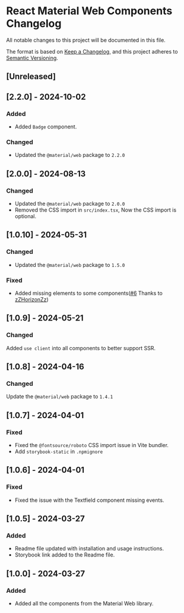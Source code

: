 # React Material Web Components Changelog

All notable changes to this project will be documented in this file.

The format is based on [Keep a Changelog](https://keepachangelog.com/en/1.0.0/),
and this project adheres to [Semantic Versioning](https://semver.org/spec/v2.0.0.html).

## [Unreleased]

## [2.2.0] - 2024-10-02

### Added
- Added `Badge` component.

### Changed
- Updated the `@material/web` package to `2.2.0`

## [2.0.0] - 2024-08-13

### Changed
- Updated the `@material/web` package to `2.0.0`
- Removed the CSS import in `src/index.tsx`, Now the CSS import is optional.

## [1.0.10] - 2024-05-31

### Changed
- Updated the `@material/web` package to `1.5.0`

### Fixed
- Added missing elements to some components([#6](https://github.com/anthonyleung-dev/react-material-web/pull/6) Thanks to [zZHorizonZz](https://github.com/zZHorizonZz))

## [1.0.9] - 2024-05-21

### Changed
Added `use client` into all components to better support SSR.

## [1.0.8] - 2024-04-16

### Changed
Update the `@material/web` package to `1.4.1`

## [1.0.7] - 2024-04-01

### Fixed
- Fixed the `@fontsource/roboto` CSS import issue in Vite bundler.
- Add `storybook-static` in `.npmignore`

## [1.0.6] - 2024-04-01

### Fixed
- Fixed the issue with the Textfield component missing events.

## [1.0.5] - 2024-03-27

### Added
- Readme file updated with installation and usage instructions.
- Storybook link added to the Readme file.

## [1.0.0] - 2024-03-27

### Added
- Added all the components from the Material Web library.